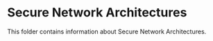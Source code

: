 # Secure Network Architectures

This folder contains information about Secure Network Architectures.